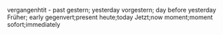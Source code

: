 vergangenhtit - past
gestern; yesterday
vorgestern; day before yesterday
Früher; early
gegenvert;present
heute;today
Jetzt;now
moment;moment
sofort;immediately
